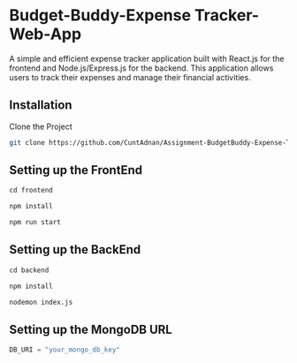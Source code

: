 # Budget-Buddy-Expense Tracker-Web-App

A simple and efficient expense tracker application built with React.js for the frontend and Node.js/Express.js for the backend. This application allows users to track their expenses and manage their financial activities.

## Installation

Clone the Project 

```bash
git clone https://github.com/CuntAdnan/Assignment-BudgetBuddy-Expense-TrackerApp.git
```

## Setting up the FrontEnd

```python
cd frontend
```
```python
npm install
```
```python
npm run start
```


## Setting up the BackEnd

```python
cd backend
```
```python
npm install
```
```python
nodemon index.js
```


## Setting up the MongoDB URL

```python
DB_URI = "your_mongo_db_key"
```
